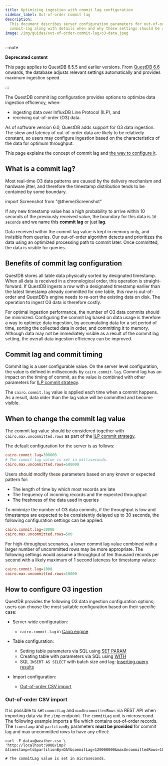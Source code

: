 ```yaml
---
title: Optimizing ingestion with commit lag configuration
sidebar_label: Out-of-order commit lag
description:
  This document describes server configuration parameters for out-of-order
  commit-lag along with details when and why these settings should be applied
image: /img/guides/out-of-order-commit-lag/o3-data.jpeg
---
```


:::note

**Deprecated content**

This page applies to QuestDB 6.5.5 and earlier versions. From
[QuestDB 6.6](https://github.com/questdb/questdb/releases/tag/6.6) onwards, the
database adjusts relevant settings automatically and provides maximum ingestion
speed.

:::

The QuestDB commit lag configuration provides options to optimize data ingestion
efficiency, when:

- ingesting data over InfluxDB Line Protocol (ILP), and
- receiving out-of-order (O3) data.

As of software version 6.0, QuestDB adds support for O3 data ingestion. The skew
and latency of out-of-order data are likely to be relatively constant, so users
may configure ingestion based on the characteristics of the data for optimum
throughput.

This page explains the concept of commit lag and
[the way to configure it](#how-to-configure-o3-ingestion).

## What is a commit lag?

Most real-time O3 data patterns are caused by the delivery mechanism and
hardware jitter, and therefore the timestamp distribution tends to be contained
by some boundary.

import Screenshot from "@theme/Screenshot"

<Screenshot
  alt="A diagram showing how data may arrive with random timings from clients due to network jitter or latency"
  height={334}
  src="/img/guides/out-of-order-commit-lag/o3-data.jpeg"
  title="Records with various network-induced delays"
  width={650}
/>

If any new timestamp value has a high probability to arrive within 10 seconds of
the previously received value, the boundary for this data is `10 seconds` and we
name this **commit lag** or just **lag**.

Data received within the commit lag value is kept in memory only, and invisible
from queries. Our out-of-order algorithm detects and prioritizes the data using
an optimized processing path to commit later. Once committed, the data is
visible for queries.

## Benefits of commit lag configuration

QuestDB stores all table data physically sorted by designated timestamp. When
all data is received in a chronological order, this operation is
straight-forward. If QuestDB ingests a row with a designated timestamp earlier
than the latest timestamp already committed for one table, this row is
out-of-order and QuestDB's engine needs to re-sort the existing data on disk.
The operation to ingest O3 data is therefore costly.

For optimal ingestion performance, the number of O3 data commits should be
minimized. Configuring the commit lag based on data usage is therefore a way to
optimize data ingestion, by accumulating data for a set period of time, sorting
the collected data in order, and committing it to memory. Although data may not
be immediately visible as a result of the commit lag setting, the overall data
ingestion efficiency can be improved.

## Commit lag and commit timing

Commit lag is a user configurable value. On the server level configuration, the
value is defined in milliseconds by `cairo.commit.lag`. Commit lag has an impact
on the timing of commit, as the value is combined with other parameters for
[ILP commit strategy](/docs/reference/api/ilp/tcp-receiver#commit-strategy).

The `cairo.commit.lag` value is applied each time when a commit happens. As a
result, data older than the lag value will be committed and become visible.

## When to change the commit lag value

The commit lag value should be considered together with
`cairo.max.uncommitted.rows` as part of the
[ILP commit strategy](/docs/reference/api/ilp/tcp-receiver#commit-strategy).

The default configuration for the server is as follows:

```ini title="Defaults"
cairo.commit.lag=300000
# The commit lag value is set in milliseconds.
cairo.max.uncommitted.rows=500000
```

Users should modify these parameters based on any known or expected pattern for:

- The length of time by which most records are late
- The frequency of incoming records and the expected throughput
- The freshness of the data used in queries

To minimize the number of O3 data commits, if the throughput is low and
timestamps are expected to be consistently delayed up to 30 seconds, the
following configuration settings can be applied:

```ini title="server.conf"
cairo.commit.lag=30000
cairo.max.uncommitted.rows=500
```

For high-throughput scenarios, a lower commit lag value combined with a larger
number of uncommitted rows may be more appropriate. The following settings would
assume a throughput of ten thousand records per second with a likely maximum of
1 second lateness for timestamp values:

```ini title="server.conf"
cairo.commit.lag=1000
cairo.max.uncommitted.rows=10000
```

## How to configure O3 ingestion

QuestDB provides the following O3 data ingestion configuration options; users
can choose the most suitable configuration based on their specific case:

- Server-wide configuration:

  - `cairo.commit.lag` in
    [Cairo engine](/docs/reference/configuration/#cairo-engine)

- Table configuration:

  - Setting table parameters via SQL using
    [SET PARAM](/docs/reference/sql/alter-table-set-param#example)
  - Creating table with parameters via SQL using
    [WITH](/docs/reference/sql/create-table/#create-table-with-parameters)
  - SQL `INSERT AS SELECT` with batch size and lag:
    [Inserting query results](/docs/reference/sql/insert/#inserting-query-results)

- Import configuration:
  - [Out-of-order CSV import](/docs/guides/out-of-order-commit-lag/#out-of-order-csv-import)

### Out-of-order CSV import

It is possible to set `commitLag` and `maxUncommittedRows` via REST API when
importing data via the `/imp` endpoint. The `commitLag` unit is microsecond. The
following example imports a file which contains out-of-order records. The
`timestamp` and `partitionBy` parameters **must be provided** for commit lag and
max uncommitted rows to have any effect:

```shell
curl -F data=@weather.csv \
'http://localhost:9000/imp?&timestamp=ts&partitionBy=DAY&commitLag=120000000&maxUncommittedRows=10000'

# The commitLag value is set in microseconds.
```

